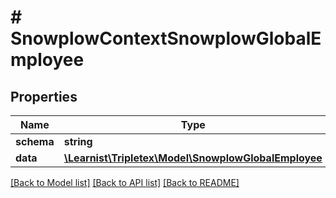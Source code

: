 # # SnowplowContextSnowplowGlobalEmployee

## Properties

Name | Type | Description | Notes
------------ | ------------- | ------------- | -------------
**schema** | **string** |  | [optional]
**data** | [**\Learnist\Tripletex\Model\SnowplowGlobalEmployee**](SnowplowGlobalEmployee.md) |  | [optional]

[[Back to Model list]](../../README.md#models) [[Back to API list]](../../README.md#endpoints) [[Back to README]](../../README.md)
